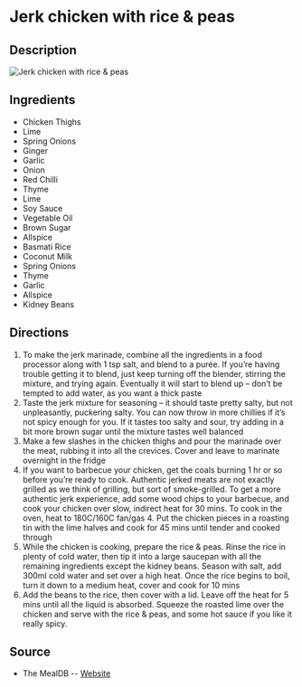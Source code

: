 # Jerk chicken with rice & peas

## Description
![Jerk chicken with rice & peas](https://www.themealdb.com/images/media/meals/tytyxu1515363282.jpg "Jerk chicken with rice & peas")

## Ingredients
- Chicken Thighs
- Lime
- Spring Onions
- Ginger
- Garlic
- Onion
- Red Chilli
- Thyme
- Lime
- Soy Sauce
- Vegetable Oil
- Brown Sugar
- Allspice
- Basmati Rice
- Coconut Milk
- Spring Onions
- Thyme
- Garlic
- Allspice
- Kidney Beans

## Directions
1. To make the jerk marinade, combine all the ingredients in a food processor along with 1 tsp salt, and blend to a purée. If you’re having trouble getting it to blend, just keep turning off the blender, stirring the mixture, and trying again. Eventually it will start to blend up – don’t be tempted to add water, as you want a thick paste
2. Taste the jerk mixture for seasoning – it should taste pretty salty, but not unpleasantly, puckering salty. You can now throw in more chillies if it’s not spicy enough for you. If it tastes too salty and sour, try adding in a bit more brown sugar until the mixture tastes well balanced
3. Make a few slashes in the chicken thighs and pour the marinade over the meat, rubbing it into all the crevices. Cover and leave to marinate overnight in the fridge
4. If you want to barbecue your chicken, get the coals burning 1 hr or so before you’re ready to cook. Authentic jerked meats are not exactly grilled as we think of grilling, but sort of smoke-grilled. To get a more authentic jerk experience, add some wood chips to your barbecue, and cook your chicken over slow, indirect heat for 30 mins. To cook in the oven, heat to 180C/160C fan/gas 4. Put the chicken pieces in a roasting tin with the lime halves and cook for 45 mins until tender and cooked through
5. While the chicken is cooking, prepare the rice & peas. Rinse the rice in plenty of cold water, then tip it into a large saucepan with all the remaining ingredients except the kidney beans. Season with salt, add 300ml cold water and set over a high heat. Once the rice begins to boil, turn it down to a medium heat, cover and cook for 10 mins
6. Add the beans to the rice, then cover with a lid. Leave off the heat for 5 mins until all the liquid is absorbed. Squeeze the roasted lime over the chicken and serve with the rice & peas, and some hot sauce if you like it really spicy.

## Source

- The MealDB -- [Website](https://themealdb.com)
